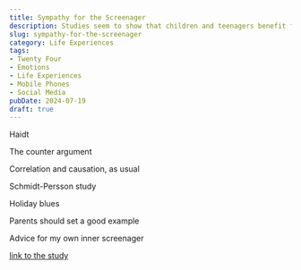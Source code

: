 ```yaml
---
title: Sympathy for the Screenager
description: Studies seem to show that children and teenagers benefit from reducing screen time. We should nevertheless be sympathetic to the needs of young people and the circumstances that may drive them to overuse of mobile phones and social networks.
slug: sympathy-for-the-screenager
category: Life Experiences
tags:
- Twenty Four
- Emotions
- Life Experiences
- Mobile Phones
- Social Media
pubDate: 2024-07-19
draft: true
---
```

Haidt

The counter argument

Correlation and causation, as usual

Schmidt-Persson study

Holiday blues

Parents should set a good example

Advice for my own inner screenager

[link to the study](https://jamanetwork.com/journals/jamanetworkopen/fullarticle/2821176)